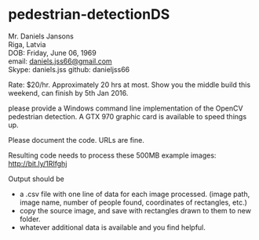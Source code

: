 # pedestrian-detectionDS

Mr. Daniels Jansons  
Riga, Latvia  
DOB: Friday, June 06, 1969  
email: daniels.jss66@gmail.com  
Skype: daniels.jss 
github: danieljss66  


Rate: $20/hr.
Approximately 20 hrs at most.
Show you the middle build this weekend, can finish by 5th Jan 2016.

please provide a Windows command line implementation of the OpenCV pedestrian detection. A GTX 970 graphic card is available to speed things up.

Please document the code. URLs are fine.

Resulting code needs to process these 500MB example images: 
http://bit.ly/1RIfghj 

Output should be 
- a .csv file with one line of data for each image processed. 
(image path, image name, number of people found, coordinates of rectangles, etc.) 
- copy the source image, and save with rectangles drawn to them to new folder.
- whatever additional data is available and you find helpful.


